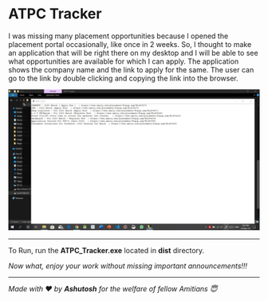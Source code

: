 # ATPC Tracker
I was missing many placement opportunities because I opened the 
placement portal occasionally, like once in 2 weeks.
So, I thought to make an application that will be right there on
my desktop and I will be able to see what opportunities are available
for which I can apply.
The application shows the company name and the link to apply for the 
same.
The user can go to the link by double clicking and copying the link
into the browser.

![alt text](https://github.com/AshuMaths1729/ATPC_Tracker/blob/master/App_Screenshot.jpg "Screenshot of Application running")

___
To Run, run the **ATPC_Tracker.exe** located in **dist** directory.

_Now what, enjoy your work without missing important announcements!!!_


***
_Made with :heart: by **Ashutosh** for the welfare of fellow Amitians :innocent:_
